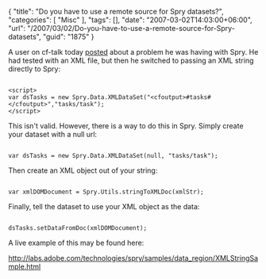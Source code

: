 {
	"title": "Do you have to use a remote source for Spry datasets?",
	"categories": [
		"Misc"
	],
	"tags": [],
	"date": "2007-03-02T14:03:00+06:00",
	"url": "/2007/03/02/Do-you-have-to-use-a-remote-source-for-Spry-datasets",
	"guid": "1875"
}

A user on cf-talk today <a href="http://www.houseoffusion.com/groups/CF-Talk/message.cfm/messageid:271337">posted</a> about a problem he was having with Spry. He had tested with an XML file, but then he switched to passing an XML string directly to Spry:

<code>
&lt;script&gt;
var dsTasks = new Spry.Data.XMLDataSet("&lt;cfoutput&gt;#tasks#&lt;/cfoutput&gt;","tasks/task");
&lt;/script&gt;
</code>

This isn't valid. However, there is a way to do this in Spry. Simply create your dataset with a null url:

<code>
var dsTasks = new Spry.Data.XMLDataSet(null, "tasks/task");
</code>

Then create an XML object out of your string:

<code>
var xmlDOMDocument = Spry.Utils.stringToXMLDoc(xmlStr);
</code>

Finally, tell the dataset to use your XML object as the data:

<code>
dsTasks.setDataFromDoc(xmlDOMDocument);
</code>

A live example of this may be found here:

<a href="http://labs.adobe.com/technologies/spry/samples/data_region/XMLStringSample.html">http://labs.adobe.com/technologies/spry/samples/data_region/XMLStringSample.html</a>